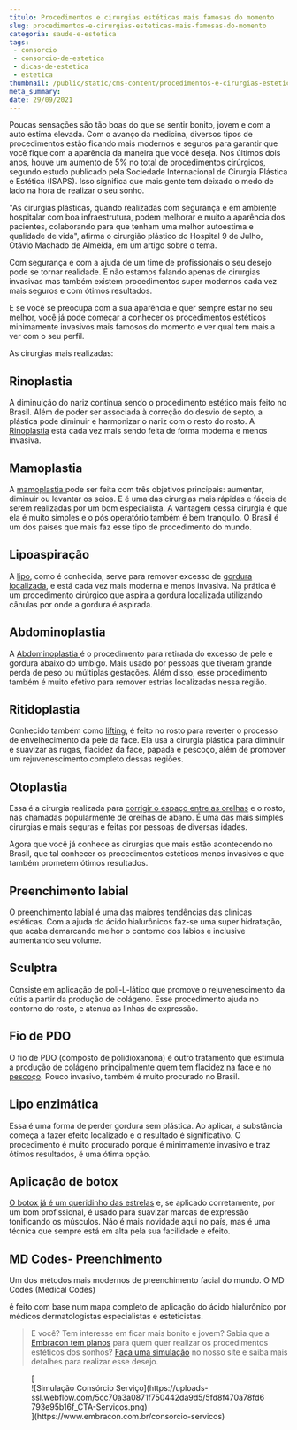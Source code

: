 ```yaml
---
titulo: Procedimentos e cirurgias estéticas mais famosas do momento
slug: procedimentos-e-cirurgias-esteticas-mais-famosas-do-momento
categoria: saude-e-estetica
tags:
 - consorcio
 - consorcio-de-estetica
 - dicas-de-estetica
 - estetica
thumbnail: /public/static/cms-content/procedimentos-e-cirurgias-esteticas-mais-famosas-do-momento.jpg
meta_summary: 
date: 29/09/2021
---
```

Poucas sensações são tão boas do que se sentir bonito, jovem e com a auto estima elevada. Com o avanço da medicina, diversos tipos de procedimentos estão ficando mais modernos e seguros para garantir que você fique com a aparência da maneira que você deseja. Nos últimos dois anos, houve um aumento de 5% no total de procedimentos cirúrgicos, segundo estudo publicado pela Sociedade Internacional de Cirurgia Plástica e Estética (ISAPS). Isso significa que mais gente tem deixado o medo de lado na hora de realizar o seu sonho.

"As cirurgias plásticas, quando realizadas com segurança e em ambiente hospitalar com boa infraestrutura, podem melhorar e muito a aparência dos pacientes, colaborando para que tenham uma melhor autoestima e qualidade de vida", afirma o cirurgião plástico do Hospital 9 de Julho, Otávio Machado de Almeida, em um artigo sobre o tema.

Com segurança e com a ajuda de um time de profissionais o seu desejo pode se tornar realidade. E não estamos falando apenas de cirurgias invasivas mas também existem procedimentos super modernos cada vez mais seguros e com ótimos resultados.

E se você se preocupa com a sua aparência e quer sempre estar no seu melhor, você já pode começar a conhecer os procedimentos estéticos minimamente invasivos mais famosos do momento e ver qual tem mais a ver com o seu perfil.

As cirurgias mais realizadas:

Rinoplastia
-----------

A diminuição do nariz continua sendo o procedimento estético mais feito no Brasil. Além de poder ser associada à correção do desvio de septo, a plástica pode diminuir e harmonizar o nariz com o resto do rosto. A [Rinoplastia](https://www.embracon.com.br/blog/6-coisas-sobre-a-rinoplastia) está cada vez mais sendo feita de forma moderna e menos invasiva.

Mamoplastia 
------------

A [mamoplastia ](https://www.embracon.com.br/blog/afinal-a-mamoplastia-e-estetica-ou-saude)pode ser feita com três objetivos principais: aumentar, diminuir ou levantar os seios. E é uma das cirurgias mais rápidas e fáceis de serem realizadas por um bom especialista. A vantagem dessa cirurgia é que ela é muito simples e o pós operatório também é bem tranquilo. O Brasil é um dos países que mais faz esse tipo de procedimento do mundo.

Lipoaspiração
-------------

A [lipo](https://www.embracon.com.br/blog/4-perguntas-e-respostas-sobre-a-lipoaspiracao), como é conhecida, serve para remover excesso de [gordura localizada](https://www.embracon.com.br/blog/quais-sao-as-causas-da-gordura-localizada-e-como-elimina-la), e está cada vez mais moderna e menos invasiva. Na prática é um procedimento cirúrgico que aspira a gordura localizada utilizando cânulas por onde a gordura é aspirada.

Abdominoplastia 
----------------

A [Abdominoplastia ](https://www.embracon.com.br/blog/o-que-saber-antes-de-fazer-uma-abdominoplastia)é o procedimento para retirada do excesso de pele e gordura abaixo do umbigo. Mais usado por pessoas que tiveram grande perda de peso ou múltiplas gestações. Além disso, esse procedimento também é muito efetivo para remover estrias localizadas nessa região.

Ritidoplastia
-------------

Conhecido também como [lifting](https://www.embracon.com.br/blog/lifting-facial-entenda-como-eliminar-a-flacidez-e-as-rugas-do-rosto), é feito no rosto para reverter o processo de envelhecimento da pele da face. Ela usa a cirurgia plástica para diminuir e suavizar as rugas, flacidez da face, papada e pescoço, além de promover um rejuvenescimento completo dessas regiões.

Otoplastia
----------

Essa é a cirurgia realizada para [corrigir o espaço entre as orelhas](https://www.embracon.com.br/blog/cirurgia-na-orelha-tire-todas-as-suas-duvidas) e o rosto, nas chamadas popularmente de orelhas de abano. É uma das mais simples cirurgias e mais seguras e feitas por pessoas de diversas idades.

Agora que você já conhece as cirurgias que mais estão acontecendo no Brasil, que tal conhecer os procedimentos estéticos menos invasivos e que também prometem ótimos resultados.

Preenchimento labial
--------------------

O [preenchimento labial](https://www.embracon.com.br/blog/saiba-como-e-feito-o-preenchimento-labial) é uma das maiores tendências das clínicas estéticas. Com a ajuda do ácido hialurônicos faz-se uma super hidratação, que acaba demarcando melhor o contorno dos lábios e inclusive aumentando seu volume.

Sculptra
--------

Consiste em aplicação de poli-L-lático que promove o rejuvenescimento da cútis a partir da produção de colágeno. Esse procedimento ajuda no contorno do rosto, e atenua as linhas de expressão.

Fio de PDO
----------

O fio de PDO (composto de polidioxanona) é outro tratamento que estimula a produção de colágeno principalmente quem tem[ flacidez na face e no pescoço](https://www.embracon.com.br/blog/saiba-quais-sao-os-principais-tipos-de-tratamentos-para-flacidez-corporal). Pouco invasivo, também é muito procurado no Brasil.

Lipo enzimática
---------------

Essa é uma forma de perder gordura sem plástica. Ao aplicar, a substância começa a fazer efeito localizado e o resultado é significativo. O procedimento é muito procurado porque é minimamente invasivo e traz ótimos resultados, é uma ótima opção.

Aplicação de botox
------------------

[O botox já é um queridinho das estrelas](https://www.embracon.com.br/blog/o-que-eu-preciso-saber-sobre-o-uso-do-botox-para-correcao-de-sorriso) e, se aplicado corretamente, por um bom profissional, é usado para suavizar marcas de expressão tonificando os músculos. Não é mais novidade aqui no país, mas é uma técnica que sempre está em alta pela sua facilidade e efeito.

MD Codes- Preenchimento
-----------------------

Um dos métodos mais modernos de preenchimento facial do mundo. O MD Codes (Medical Codes)

é feito com base num mapa completo de aplicação do ácido hialurônico por médicos dermatologistas especialistas e esteticistas.

> E você? Tem interesse em ficar mais bonito e jovem? Sabia que a [Embracon tem planos](https://www.embracon.com.br/blog/tudo-sobre-o-consorcio-de-cirurgia-plastica-embracon) para quem quer realizar os procedimentos estéticos dos sonhos? [Faça uma simulação](https://www.embracon.com.br/consorcio-servicos) no nosso site e saiba mais detalhes para realizar esse desejo.

<figure class="w-richtext-figure-type-image w-richtext-align-center">[<div>![Simulação Consórcio Serviço](https://uploads-ssl.webflow.com/5cc70a3a0871f750442da9d5/5fd8f470a78fd6793e95b16f_CTA-Servicos.png)</div>](https://www.embracon.com.br/consorcio-servicos)</figure>
